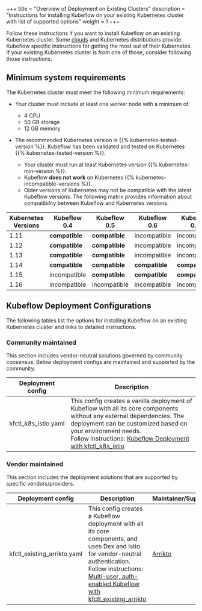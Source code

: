+++
title = "Overview of Deployment on Existing Clusters"
description = "Instructions for installing Kubeflow on your existing Kubernetes cluster with list of supported options"
weight = 1
+++

Follow these instructions if you want to install Kubeflow on an existing Kubernetes
cluster. Some [clouds](/docs/started/cloud) and Kubernetes distributions provide
Kubeflow specific instructions for getting the most out of their Kubernetes. If your
existing Kubernetes cluster is from one of those, consider following those instructions.

## Minimum system requirements

The Kubernetes cluster must meet the following minimum requirements:

  * Your cluster must include at least one worker node with a minimum of:
    * 4 CPU
    * 50 GB storage
    * 12 GB memory


  * The recommended Kubernetes version is {{% kubernetes-tested-version %}}.
    Kubeflow has been validated and tested on Kubernetes
    {{% kubernetes-tested-version %}}.
    * Your cluster must run at least Kubernetes version 
    {{% kubernetes-min-version %}}. 
    * Kubeflow **does not work** on Kubernetes 
      {{% kubernetes-incompatible-versions %}}.
    * Older versions of Kubernetes may not be compatible with the latest Kubeflow versions.  The following matrix
    provides information about compatibility between Kubeflow and Kubernetes versions.

    
<div class="table-responsive">
  <table class="table table-bordered">
    <thead class="thead-light">
      <tr>
        <th>Kubernetes Versions</th>
        <th>Kubeflow 0.4</th>
        <th>Kubeflow 0.5</th>
        <th>Kubeflow 0.6</th>
        <th>Kubeflow 0.7</th>
      </tr>
    </thead>
    <tbody>
      <tr>
        <td>1.11</td>
        <td><b>compatible</b></td>
        <td><b>compatible</b></td>
        <td>incompatible</td>
        <td>incompatible</td>
      </tr>
      <tr>
        <td>1.12</td>
        <td><b>compatible</b></td>
        <td><b>compatible</b></td>
        <td>incompatible</td>
        <td>incompatible</td>
      </tr>
      <tr>
        <td>1.13</td>
        <td><b>compatible</b></td>
        <td><b>compatible</b></td>
        <td>incompatible</td>
        <td>incompatible</td>
      </tr>
      <tr>
        <td>1.14</td>
        <td><b>compatible</b></td>
        <td><b>compatible</b></td>
        <td><b>compatible</b></td>
        <td><b>compatible</b></td>
      </tr>
      <tr>
        <td>1.15</td>
        <td>incompatible</td>
        <td><b>compatible</b></td>
        <td><b>compatible</b></td>
        <td><b>compatible</b></td>
      </tr>
      <tr>
        <td>1.16</td>
        <td>incompatible</td>
        <td>incompatible</td>
        <td>incompatible</td>
        <td>incompatible</td>
      </tr>
    </tbody>
  </table>
</div>
    

## Kubeflow Deployment Configurations

The following tables list the options for installing Kubeflow on an existing Kubernetes
cluster and links to detailed instructions.

### Community maintained

This section includes vendor-neutral solutions governed by community consensus. Below deployment configs are maintained and supported by the community.

<div class="table-responsive">
  <table class="table table-bordered">
    <thead class="thead-light">
      <tr>
        <th>Deployment config</th>
        <th>Description</th>
      </tr>
    </thead>
    <tbody>
      <tr>
        <td>kfctl_k8s_istio.yaml</td>
        <td> This config creates a vanilla deployment of Kubeflow with all its core components without any external dependencies. The deployment can be customized based on your environment needs. <br />Follow instructions: <a href="/docs/started/k8s/kfctl-k8s-istio/">Kubeflow Deployment with kfctl_k8s_istio</a></td>
      </tr>
    </tbody>
  </table>
</div>

### Vendor maintained

This section includes the deployment solutions that are supported by specific vendors/providers.

<div class="table-responsive">
  <table class="table table-bordered">
    <thead class="thead-light">
      <tr>
        <th>Deployment config</th>
        <th>Description</th>
        <th>Maintainer/Supporter</th>
      </tr>
    </thead>
    <tbody>
      <tr>
        <td>kfctl_existing_arrikto.yaml</td>
        <td> This config creates a Kubeflow deployment with all its core components, and uses Dex and Istio for vendor-neutral authentication. <br />Follow instructions: <a href="/docs/started/k8s/kfctl-existing-arrikto/">Multi-user, auth-enabled Kubeflow with kfctl_existing_arrikto</a></td>
        <td><a href="https://www.arrikto.com/">Arrikto</a></td>
      </tr>
    </tbody>
  </table>
</div>
